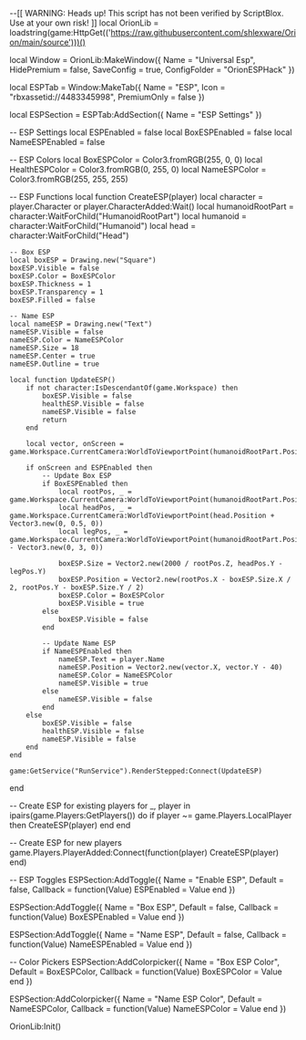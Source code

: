 --[[
	WARNING: Heads up! This script has not been verified by ScriptBlox. Use at your own risk!
]]
local OrionLib = loadstring(game:HttpGet(('https://raw.githubusercontent.com/shlexware/Orion/main/source')))()

local Window = OrionLib:MakeWindow({
    Name = "Universal Esp",
    HidePremium = false,
    SaveConfig = true,
    ConfigFolder = "OrionESPHack"
})

local ESPTab = Window:MakeTab({
    Name = "ESP",
    Icon = "rbxassetid://4483345998",
    PremiumOnly = false
})

local ESPSection = ESPTab:AddSection({
    Name = "ESP Settings"
})

-- ESP Settings
local ESPEnabled = false
local BoxESPEnabled = false
local NameESPEnabled = false

-- ESP Colors
local BoxESPColor = Color3.fromRGB(255, 0, 0)
local HealthESPColor = Color3.fromRGB(0, 255, 0)
local NameESPColor = Color3.fromRGB(255, 255, 255)

-- ESP Functions
local function CreateESP(player)
    local character = player.Character or player.CharacterAdded:Wait()
    local humanoidRootPart = character:WaitForChild("HumanoidRootPart")
    local humanoid = character:WaitForChild("Humanoid")
    local head = character:WaitForChild("Head")

    -- Box ESP
    local boxESP = Drawing.new("Square")
    boxESP.Visible = false
    boxESP.Color = BoxESPColor
    boxESP.Thickness = 1
    boxESP.Transparency = 1
    boxESP.Filled = false

    -- Name ESP
    local nameESP = Drawing.new("Text")
    nameESP.Visible = false
    nameESP.Color = NameESPColor
    nameESP.Size = 18
    nameESP.Center = true
    nameESP.Outline = true

    local function UpdateESP()
        if not character:IsDescendantOf(game.Workspace) then
            boxESP.Visible = false
            healthESP.Visible = false
            nameESP.Visible = false
            return
        end

        local vector, onScreen = game.Workspace.CurrentCamera:WorldToViewportPoint(humanoidRootPart.Position)

        if onScreen and ESPEnabled then
            -- Update Box ESP
            if BoxESPEnabled then
                local rootPos, _ = game.Workspace.CurrentCamera:WorldToViewportPoint(humanoidRootPart.Position)
                local headPos, _ = game.Workspace.CurrentCamera:WorldToViewportPoint(head.Position + Vector3.new(0, 0.5, 0))
                local legPos, _ = game.Workspace.CurrentCamera:WorldToViewportPoint(humanoidRootPart.Position - Vector3.new(0, 3, 0))

                boxESP.Size = Vector2.new(2000 / rootPos.Z, headPos.Y - legPos.Y)
                boxESP.Position = Vector2.new(rootPos.X - boxESP.Size.X / 2, rootPos.Y - boxESP.Size.Y / 2)
                boxESP.Color = BoxESPColor
                boxESP.Visible = true
            else
                boxESP.Visible = false
            end

            -- Update Name ESP
            if NameESPEnabled then
                nameESP.Text = player.Name
                nameESP.Position = Vector2.new(vector.X, vector.Y - 40)
                nameESP.Color = NameESPColor
                nameESP.Visible = true
            else
                nameESP.Visible = false
            end
        else
            boxESP.Visible = false
            healthESP.Visible = false
            nameESP.Visible = false
        end
    end

    game:GetService("RunService").RenderStepped:Connect(UpdateESP)
end

-- Create ESP for existing players
for _, player in ipairs(game.Players:GetPlayers()) do
    if player ~= game.Players.LocalPlayer then
        CreateESP(player)
    end
end

-- Create ESP for new players
game.Players.PlayerAdded:Connect(function(player)
    CreateESP(player)
end)

-- ESP Toggles
ESPSection:AddToggle({
    Name = "Enable ESP",
    Default = false,
    Callback = function(Value)
        ESPEnabled = Value
    end
})

ESPSection:AddToggle({
    Name = "Box ESP",
    Default = false,
    Callback = function(Value)
        BoxESPEnabled = Value
    end
})

ESPSection:AddToggle({
    Name = "Name ESP",
    Default = false,
    Callback = function(Value)
        NameESPEnabled = Value
    end
})

-- Color Pickers
ESPSection:AddColorpicker({
    Name = "Box ESP Color",
    Default = BoxESPColor,
    Callback = function(Value)
        BoxESPColor = Value
    end
})

ESPSection:AddColorpicker({
    Name = "Name ESP Color",
    Default = NameESPColor,
    Callback = function(Value)
        NameESPColor = Value
    end
})

OrionLib:Init()
